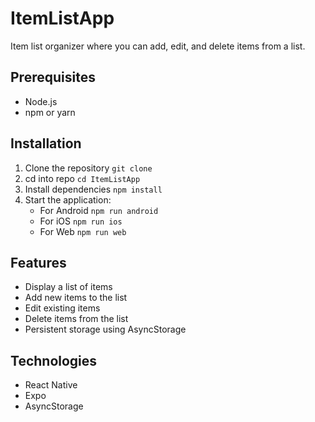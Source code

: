 # ItemListApp
Item list organizer where you can add, edit, and delete items from a list.
## Prerequisites
- Node.js
- npm or yarn
## Installation
1. Clone the repository `git clone`
2. cd into repo `cd ItemListApp`
3. Install dependencies `npm install`
4. Start the application:
   - For Android `npm run android`
   - For iOS `npm run ios`
   - For Web `npm run web`

## Features
- Display a list of items
- Add new items to the list
- Edit existing items
- Delete items from the list
- Persistent storage using AsyncStorage

## Technologies
 - React Native
 - Expo
 - AsyncStorage

